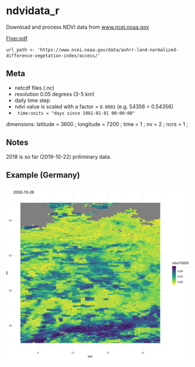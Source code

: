 # ndvidata_r
Download and process NDVI data from www.ncei.noaa.gov

[Flyer.pdf](https://www1.ncdc.noaa.gov/pub/data/sds/cdr/CDRs/Normalized%20Difference%20Vegetation%20Index/CDR_Flyer_01B-20b.pdf)
```{r}
url_path <- 'https://www.ncei.noaa.gov/data/avhrr-land-normalized-difference-vegetation-index/access/'
```

## Meta
 * netcdf files (.nc)
 * resolution 0.05 degrees (3-5 km)
 * daily time step
 * ndvi value is scaled with a factor = `0.0001` (e.g. 54356 = 0.54356)
 * ` time:units = "days since 1981-01-01 00:00:00"`
 
 dimensions:
        latitude = 3600 ;
        longitude = 7200 ;
        time = 1 ;
        nv = 2 ;
        ncrs = 1 ;

## Notes

2018 is so far (2019-10-22) priliminary data.

## Example (Germany)

![](demo_ndvi.png)
